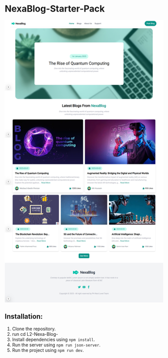 # NexaBlog-Starter-Pack
<img src='/1.png' />

## Installation:

1. Clone the repository.
2. run cd L2-Nexa-Blog-
3. Install dependencies using `npm install`.
4. Run the server using `npm run json-server`.
5. Run the project using `npm run dev`.
